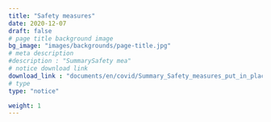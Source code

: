 ```yaml
---
title: "Safety measures"
date: 2020-12-07
draft: false
# page title background image
bg_image: "images/backgrounds/page-title.jpg"
# meta description
#description : "SummarySafety mea"
# notice download link
download_link : "documents/en/covid/Summary_Safety_measures_put_in_place_at_UNF.pdf"
# type
type: "notice"

weight: 1
---
```

